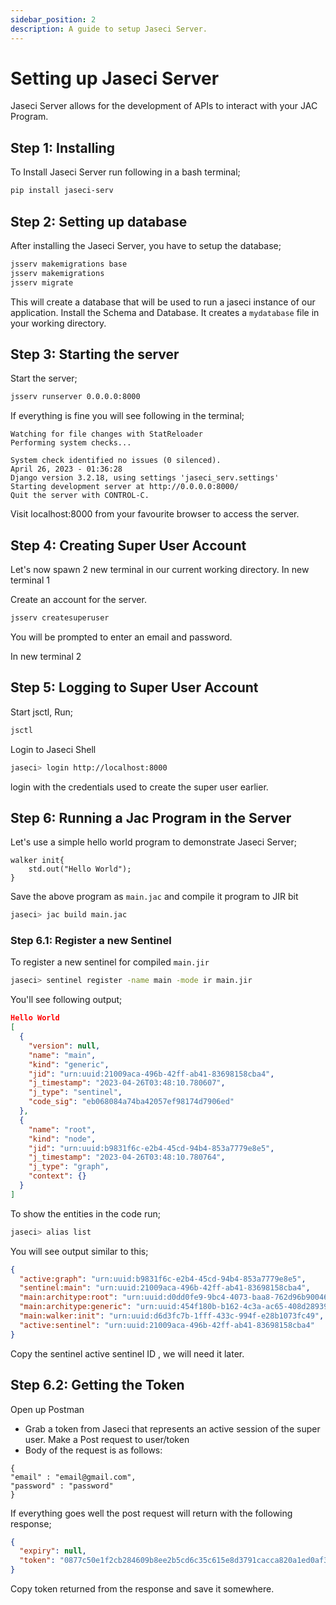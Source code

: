 ```yaml
---
sidebar_position: 2
description: A guide to setup Jaseci Server.
---
```


# Setting up Jaseci Server

Jaseci Server allows for the development of APIs to interact with your JAC Program.

## Step 1: Installing

To Install Jaseci Server run following in a bash terminal;

```bash
pip install jaseci-serv
```

## Step 2: Setting up database

After installing the Jaseci Server, you have to setup the database;

```bash
jsserv makemigrations base
jsserv makemigrations
jsserv migrate
```

This will create a database that will be used to run a jaseci instance of our application. Install the Schema and Database. It creates a `mydatabase` file in your working directory.

## Step 3: Starting the server

Start the server;

```bash
jsserv runserver 0.0.0.0:8000
```
If everything is fine you will see following in the terminal;

```
Watching for file changes with StatReloader
Performing system checks...

System check identified no issues (0 silenced).
April 26, 2023 - 01:36:28
Django version 3.2.18, using settings 'jaseci_serv.settings'
Starting development server at http://0.0.0.0:8000/
Quit the server with CONTROL-C.
```

Visit localhost:8000 from your favourite browser to access the server.

## Step 4: Creating Super User Account

Let's now spawn 2 new terminal in our current working directory.
In new terminal 1

Create an account for the server.

```bash
jsserv createsuperuser
```

You will be prompted to enter an email and password.

In new  terminal 2

## Step 5: Logging to Super User Account

Start jsctl, Run;

```bash
jsctl
```

Login to Jaseci Shell

```bash
jaseci> login http://localhost:8000
```

login with the credentials used to create the super user earlier.


## Step 6: Running a Jac Program in the Server

Let's use a simple hello world program to demonstrate Jaseci Server;

```jac
walker init{
    std.out("Hello World");
}
```

Save the above program as `main.jac` and compile it program to JIR bit

```bash
jaseci> jac build main.jac
```

### Step 6.1: Register a new Sentinel

To register a new sentinel for compiled `main.jir`

```bash
jaseci> sentinel register -name main -mode ir main.jir
```

You'll see following output;

```json
Hello World
[
  {
    "version": null,
    "name": "main",
    "kind": "generic",
    "jid": "urn:uuid:21009aca-496b-42ff-ab41-83698158cba4",
    "j_timestamp": "2023-04-26T03:48:10.780607",
    "j_type": "sentinel",
    "code_sig": "eb068084a74ba42057ef98174d7906ed"
  },
  {
    "name": "root",
    "kind": "node",
    "jid": "urn:uuid:b9831f6c-e2b4-45cd-94b4-853a7779e8e5",
    "j_timestamp": "2023-04-26T03:48:10.780764",
    "j_type": "graph",
    "context": {}
  }
]
```

To show the entities in the code run;

```bash
jaseci> alias list
```
You will see output similar to this;

```json
{
  "active:graph": "urn:uuid:b9831f6c-e2b4-45cd-94b4-853a7779e8e5",
  "sentinel:main": "urn:uuid:21009aca-496b-42ff-ab41-83698158cba4",
  "main:architype:root": "urn:uuid:d0dd0fe9-9bc4-4073-baa8-762d96b90046",
  "main:architype:generic": "urn:uuid:454f180b-b162-4c3a-ac65-408d28939bc2",
  "main:walker:init": "urn:uuid:d6d3fc7b-1fff-433c-994f-e28b1073fc49",
  "active:sentinel": "urn:uuid:21009aca-496b-42ff-ab41-83698158cba4"
}
```

Copy the sentinel active sentinel ID , we will need it later.

## Step 6.2: Getting the Token

Open up Postman

* Grab a token from Jaseci that represents an active session of the super user. Make a Post request to user/token
* Body of the request is as follows:

```
{
"email" : "email@gmail.com",
"password" : "password"
}
```
If everything goes well the post request will return with the following response;

```json
{
  "expiry": null,
  "token": "0877c50e1f2cb284609b8ee2b5cd6c35c615e8d3791cacca820a1ed0af3d3806"
}
```

Copy token returned from the response and save it somewhere.